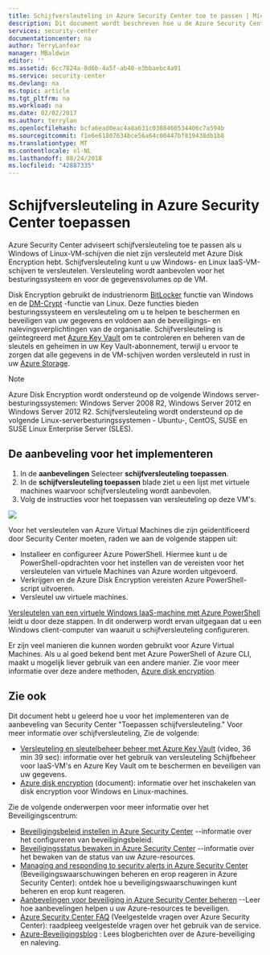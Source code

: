 ```yaml
---
title: Schijfversleuteling in Azure Security Center toe te passen | Microsoft Docs
description: Dit document wordt beschreven hoe u de Azure Security Center-aanbeveling kunt implementeren **schijfversleuteling toepassen**.
services: security-center
documentationcenter: na
author: TerryLanfear
manager: MBaldwin
editor: ''
ms.assetid: 6cc7824a-8d6b-4a5f-ab40-e3bbaebc4a91
ms.service: security-center
ms.devlang: na
ms.topic: article
ms.tgt_pltfrm: na
ms.workload: na
ms.date: 02/02/2017
ms.author: terrylan
ms.openlocfilehash: bcfa6ead0eac4a8a631c0388466534406c7a594b
ms.sourcegitcommit: f1e6e61807634bce56a64c00447bf819438db1b8
ms.translationtype: MT
ms.contentlocale: nl-NL
ms.lasthandoff: 08/24/2018
ms.locfileid: "42887335"
---
```

# <a name="apply-disk-encryption-in-azure-security-center"></a>Schijfversleuteling in Azure Security Center toepassen
Azure Security Center adviseert schijfversleuteling toe te passen als u Windows of Linux-VM-schijven die niet zijn versleuteld met Azure Disk Encryption hebt. Schijfversleuteling kunt u uw Windows- en Linux IaaS-VM-schijven te versleutelen.  Versleuteling wordt aanbevolen voor het besturingssysteem en voor de gegevensvolumes op de VM.

Disk Encryption gebruikt de industrienorm [BitLocker](https://technet.microsoft.com/library/cc732774.aspx) functie van Windows en de [DM-Crypt](https://en.wikipedia.org/wiki/Dm-crypt) -functie van Linux. Deze functies bieden besturingssysteem en versleuteling om u te helpen te beschermen en beveiligen van uw gegevens en voldoen aan de beveiligings- en nalevingsverplichtingen van de organisatie. Schijfversleuteling is geïntegreerd met [Azure Key Vault](https://azure.microsoft.com/documentation/services/key-vault/) om te controleren en beheren van de sleutels en geheimen in uw Key Vault-abonnement, terwijl u ervoor te zorgen dat alle gegevens in de VM-schijven worden versleuteld in rust in uw [Azure Storage](https://azure.microsoft.com/documentation/services/storage/).

> [!NOTE]
> Azure Disk Encryption wordt ondersteund op de volgende Windows server-besturingssystemen: Windows Server 2008 R2, Windows Server 2012 en Windows Server 2012 R2. Schijfversleuteling wordt ondersteund op de volgende Linux-serverbesturingssystemen - Ubuntu-, CentOS, SUSE en SUSE Linux Enterprise Server (SLES).
>
>

## <a name="implement-the-recommendation"></a>De aanbeveling voor het implementeren
1. In de **aanbevelingen** Selecteer **schijfversleuteling toepassen**.
2. In de **schijfversleuteling toepassen** blade ziet u een lijst met virtuele machines waarvoor schijfversleuteling wordt aanbevolen.
3. Volg de instructies voor het toepassen van versleuteling op deze VM's.

![][1]

Voor het versleutelen van Azure Virtual Machines die zijn geïdentificeerd door Security Center moeten, raden we aan de volgende stappen uit:

* Installeer en configureer Azure PowerShell. Hiermee kunt u de PowerShell-opdrachten voor het instellen van de vereisten voor het versleutelen van virtuele Machines van Azure worden uitgevoerd.
* Verkrijgen en de Azure Disk Encryption vereisten Azure PowerShell-script uitvoeren.
* Versleutel uw virtuele machines.

[Versleutelen van een virtuele Windows IaaS-machine met Azure PowerShell](../security/quick-encrypt-vm-powershell.md) leidt u door deze stappen. In dit onderwerp wordt ervan uitgegaan dat u een Windows client-computer van waaruit u schijfversleuteling configureren.

Er zijn veel manieren die kunnen worden gebruikt voor Azure Virtual Machines. Als u al goed bekend bent met Azure PowerShell of Azure CLI, maakt u mogelijk liever gebruik van een andere manier. Zie voor meer informatie over deze andere methoden, [Azure disk encryption](../security/azure-security-disk-encryption.md).

## <a name="see-also"></a>Zie ook
Dit document hebt u geleerd hoe u voor het implementeren van de aanbeveling van Security Center "Toepassen schijfversleuteling." Voor meer informatie over schijfversleuteling, Zie de volgende:

* [Versleuteling en sleutelbeheer beheer met Azure Key Vault](https://azure.microsoft.com/documentation/videos/azurecon-2015-encryption-and-key-management-with-azure-key-vault/) (video, 36 min 39 sec): informatie over het gebruik van versleuteling Schijfbeheer voor IaaS-VM's en Azure Key Vault om te beschermen en beveiligen van uw gegevens.
* [Azure disk encryption](../security/azure-security-disk-encryption-overview.md) (document): informatie over het inschakelen van disk encryption voor Windows en Linux-machines.

Zie de volgende onderwerpen voor meer informatie over het Beveiligingscentrum:

* [Beveiligingsbeleid instellen in Azure Security Center](security-center-policies.md) --informatie over het configureren van beveiligingsbeleid.
* [Beveiligingsstatus bewaken in Azure Security Center](security-center-monitoring.md) --informatie over het bewaken van de status van uw Azure-resources.
* [Managing and responding to security alerts in Azure Security Center](security-center-managing-and-responding-alerts.md) (Beveiligingswaarschuwingen beheren en erop reageren in Azure Security Center): ontdek hoe u beveiligingswaarschuwingen kunt beheren en erop kunt reageren.
* [Aanbevelingen voor beveiliging in Azure Security Center beheren](security-center-recommendations.md) --Leer hoe aanbevelingen helpen u uw Azure-resources te beveiligen.
* [Azure Security Center FAQ](security-center-faq.md) (Veelgestelde vragen over Azure Security Center): raadpleeg veelgestelde vragen over het gebruik van de service.
* [Azure-Beveiligingsblog](http://blogs.msdn.com/b/azuresecurity/) : Lees blogberichten over de Azure-beveiliging en naleving.

<!--Image references-->
[1]: ./media/security-center-apply-disk-encryption/apply-disk-encryption.png
